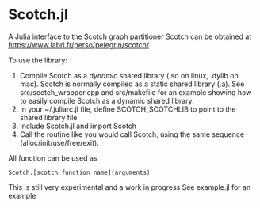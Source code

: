 # Scotch.jl

A Julia interface to the Scotch graph partitioner 
Scotch can be obtained at https://www.labri.fr/perso/pelegrin/scotch/

To use the library:
1) Compile Scotch as a *dynamic* shared library (.so on linux, .dylib on mac). Scotch is normally compiled as a static shared library (.a). See src/scotch_wrapper.cpp and src/makefile for an example showing how to easily compile Scotch as a dynamic shared library.
2) In your ~/.juliarc.jl file, define SCOTCH_SCOTCHLIB to point to the shared library file
3) Include Scotch.jl and import Scotch
4) Call the routine like you would call Scotch, using the same sequence (alloc/init/use/free/exit).

All function can be used as

```import Scotch
Scotch.[scotch function name](arguments)
```

This is still very experimental and a work in progress
See example.jl for an example
